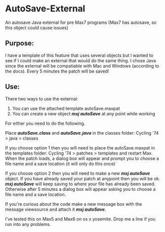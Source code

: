 # AutoSave-External
An autosave Java external for pre Max7 programs (Max7 has autosave, so this object could cause issues)
<h2>Purpose: </h2>
I have a template of this feature that uses several objects but I wanted to see if I could make an external that would do the same thing.  I chose Java since the external will be compatiable with Mac and Windows (according to the docs).  Every 5 minutes the patch will be saved! 

<h2>Use: </h2>
There two ways to use the external:

1. You can use the attached template autoSave.maxpat
2. You can create a new object <i><b>mxj autoSave</b></i> at any point while working

For either you need to do the following.

Place <i><b>autoSave.class</b></i> and <i><b>autoSave.java</b></i> in the classes folder:
Cycling '74 > java > classes

If you choose option 1 then you will need to place the autoSave.maxpat in the templates folder: Cycling '74 > patches > templates and restart Max.  When the patch loads, a dialog box will appear and prompt you to choose a file name and a save location (it will only do this once)

If you choose option 2 then you will need to make a new <i><b>mxj autoSave</b></i> object.  If you have already saved your patch at anypoint then you will be ok.  <i><b>mxj autoSave</b></i> will keep saving to where your file has already been saved.  Otherwise after 5 minutes a dialog box will appear asking you to choose a file name and a save location.

If you're curious about the code make a new message box with the message viewsource and attach it <i><b>mxj autoSave</b></i>.

I've tested this on Max5 and Max6 on os x yosemite.  Drop me a line if you run into any problems. 

